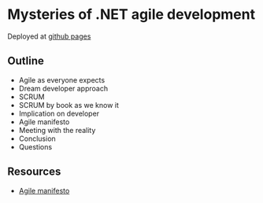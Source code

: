 # Mysteries of .NET agile development

Deployed at [github pages](https://tomas-juri.github.io/Presentation-AgileSoftwareDevelopment/#/first)

## Outline

- Agile as everyone expects
- Dream developer approach
- SCRUM
- SCRUM by book as we know it
- Implication on developer
- Agile manifesto
- Meeting with the reality
- Conclusion
- Questions

## Resources

- [Agile manifesto](https://agilemanifesto.org/)

